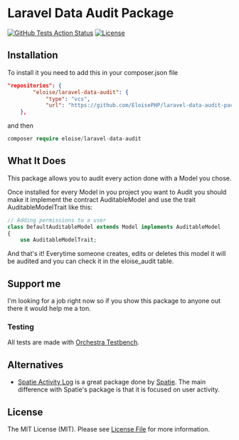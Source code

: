 # Laravel Data Audit Package

[![GitHub Tests Action Status](https://img.shields.io/github/actions/workflow/status/spatie/laravel-permission/run-tests-L8.yml?branch=main&label=Tests)]()
[![License](https://poser.pugx.org/orchestra/testbench/license)](https://packagist.org/packages/orchestra/testbench)


## Installation
To install it you need to add this in your composer.json file

```json
"repositories": {
        "eloise/laravel-data-audit": {        
            "type": "vcs",
            "url": "https://github.com/EloisePHP/laravel-data-audit-package"}
    },
```

and then 
```php
composer require eloise/laravel-data-audit
```


## What It Does
This package allows you to audit every action done with a Model you chose.

Once installed for every Model in you project you want to Audit you should make it implement the contract AuditableModel and use the trait AuditableModelTrait like this:

```php
// Adding permissions to a user
class DefaultAuditableModel extends Model implements AuditableModel
{
    use AuditableModelTrait;
```

And that's it! Everytime someone creates, edits or deletes this model it will be audited and you can check it in the eloise_audit table.

## Support me

I'm looking for a job right now so if you show this package to anyone out there it would help me a ton.

### Testing
All tests are made with [Orchestra Testbench](https://packages.tools/testbench).

## Alternatives

- [Spatie Activity Log](https://github.com/spatie/laravel-activitylog) is a great package done by [Spatie](https://spatie.be). The main difference with Spatie's package is that it is focused on user activity.

## License

The MIT License (MIT). Please see [License File](LICENSE.md) for more information.